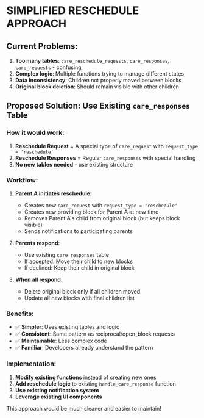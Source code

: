 # SIMPLIFIED RESCHEDULE APPROACH

## Current Problems:
1. **Too many tables**: `care_reschedule_requests`, `care_responses`, `care_requests` - confusing
2. **Complex logic**: Multiple functions trying to manage different states
3. **Data inconsistency**: Children not properly moved between blocks
4. **Original block deletion**: Should remain visible with other children

## Proposed Solution: Use Existing `care_responses` Table

### How it would work:
1. **Reschedule Request** = A special type of `care_request` with `request_type = 'reschedule'`
2. **Reschedule Responses** = Regular `care_responses` with special handling
3. **No new tables needed** - use existing structure

### Workflow:
1. **Parent A initiates reschedule**:
   - Creates new `care_request` with `request_type = 'reschedule'`
   - Creates new providing block for Parent A at new time
   - Removes Parent A's child from original block (but keeps block visible)
   - Sends notifications to participating parents

2. **Parents respond**:
   - Use existing `care_responses` table
   - If accepted: Move their child to new blocks
   - If declined: Keep their child in original block

3. **When all respond**:
   - Delete original block only if all children moved
   - Update all new blocks with final children list

### Benefits:
- ✅ **Simpler**: Uses existing tables and logic
- ✅ **Consistent**: Same pattern as reciprocal/open_block requests
- ✅ **Maintainable**: Less complex code
- ✅ **Familiar**: Developers already understand the pattern

### Implementation:
1. **Modify existing functions** instead of creating new ones
2. **Add reschedule logic** to existing `handle_care_response` function
3. **Use existing notification system**
4. **Leverage existing UI components**

This approach would be much cleaner and easier to maintain!